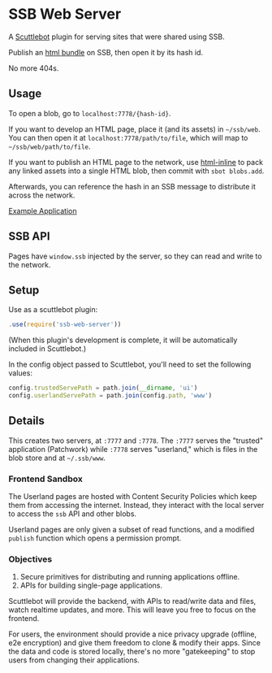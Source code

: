 # SSB Web Server

A [Scuttlebot](https://github.com/ssbc/scuttlebot) plugin for serving sites that were shared using SSB.

Publish an [html bundle](https://github.com/substack/html-inline) on SSB, then open it by its hash id.

No more 404s.

## Usage

To open a blob, go to `localhost:7778/{hash-id}`.

If you want to develop an HTML page, place it (and its assets) in `~/ssb/web`.
You can then open it at `localhost:7778/path/to/file`, which will map to `~/ssb/web/path/to/file`.

If you want to publish an HTML page to the network, use [html-inline](https://www.npmjs.com/package/html-inline) to pack any linked assets into a single HTML blob, then commit with `sbot blobs.add`.

Afterwards, you can reference the hash in an SSB message to distribute it across the network.

[Example Application](https://github.com/pfraze/ssb-web-server-demo-app)

## SSB API

Pages have `window.ssb` injected by the server, so they can read and write to the network.

## Setup

Use as a scuttlebot plugin:

```js
.use(require('ssb-web-server'))
```

(When this plugin's development is complete, it will be automatically included in Scuttlebot.)

In the config object passed to Scuttlebot, you'll need to set the following values:

```js
config.trustedServePath = path.join(__dirname, 'ui')
config.userlandServePath = path.join(config.path, 'www')
```

## Details

This creates two servers, at `:7777` and `:7778`. The `:7777` serves the "trusted" application (Patchwork) while `:7778` serves "userland," which is files in the blob store and at `~/.ssb/www`.

### Frontend Sandbox

The Userland pages are hosted with Content Security Policies which keep them from accessing the internet. Instead, they interact with the local server to access the `ssb` API and other blobs.

Userland pages are only given a subset of read functions, and a modified `publish` function which opens a permission prompt.

### Objectives

 1. Secure primitives for distributing and running applications offline.
 2. APIs for building single-page applications.

Scuttlebot will provide the backend, with APIs to read/write data and files, watch realtime updates, and more.
This will leave you free to focus on the frontend.

For users, the environment should provide a nice privacy upgrade (offline, e2e encryption) and give them freedom to clone & modify their apps.
Since the data and code is stored locally, there's no more "gatekeeping" to stop users from changing their applications.
